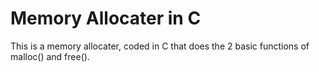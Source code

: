 # Memory Allocater in C
This is a memory allocater, coded in C that does the 2 basic functions of malloc() and free().

